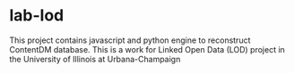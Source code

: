 # lab-lod
This project contains javascript and python engine to reconstruct ContentDM database.
This is a work for Linked Open Data (LOD) project in the University of Illinois at Urbana-Champaign
